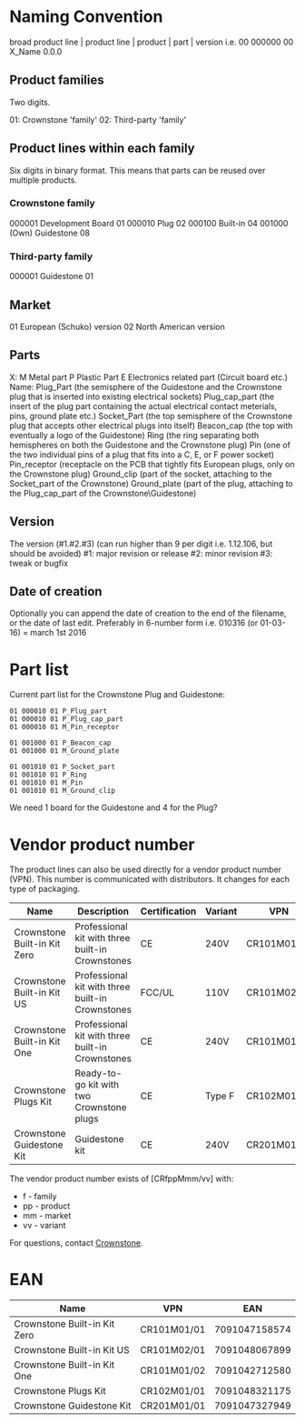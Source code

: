 # Naming Convention

broad product line | product line | product | part | version i.e. 00 000000 00 X_Name 0.0.0

## Product families

Two digits.

  01: Crownstone 'family'
  02: Third-party 'family'

## Product lines within each family

Six digits in binary format. This means that parts can be reused over multiple products.

### Crownstone family 

  000001 Development Board     01
  000010 Plug                  02
  000100 Built-in              04
  001000 (Own) Guidestone      08

### Third-party family

  000001 Guidestone            01

## Market

  01 European (Schuko) version
  02 North American version

## Parts

  X:
    M Metal part
    P Plastic Part
    E Electronics related part (Circuit board etc.)
  Name:
    Plug_Part (the semisphere of the Guidestone and the Crownstone plug that is inserted into existing electrical sockets)
    Plug_cap_part (the insert of the plug part containing the actual electrical contact meterials, pins, ground plate etc.)
    Socket_Part (the top semisphere of the Crownstone plug that accepts other electrical plugs into itself)
    Beacon_cap (the top with eventually a logo of the Guidestone)
    Ring (the ring separating both hemispheres on both the Guidestone and the Crownstone plug)
    Pin (one of the two individual pins of a plug that fits into a C, E, or F power socket)
    Pin_receptor (receptacle on the PCB that tightly fits European plugs, only on the Crownstone plug)
    Ground_clip (part of the socket, attaching to the Socket_part of the Crownstone)
    Ground_plate (part of the plug, attaching to the Plug_cap_part of the Crownstone\Guidestone)

## Version

The version (#1.#2.#3) (can run higher than 9 per digit i.e. 1.12.106, but should be avoided)
  #1: major revision or release
  #2: minor revision
  #3: tweak or bugfix

## Date of creation

Optionally you can append the date of creation to the end of the filename, or the date of last edit.
  Preferably in 6-number form i.e. 010316 (or 01-03-16) = march 1st 2016

# Part list

Current part list for the Crownstone Plug and Guidestone:

    01 000010 01 P_Plug_part
    01 000010 01 P_Plug_cap_part
    01 000010 01 M_Pin_receptor

    01 001000 01 P_Beacon_cap
    01 001000 01 M_Ground_plate

    01 001010 01 P_Socket_part
    01 001010 01 P_Ring
    01 001010 01 M_Pin
    01 001010 01 M_Ground_clip

We need 1 board for the Guidestone and 4 for the Plug?

# Vendor product number

The product lines can also be used directly for a vendor product number (VPN). This number is communicated with 
distributors. It changes for each type of packaging.

| Name                             | Description                                        | Certification | Variant   | VPN         |
| --                               | --                                                 | --            | --        | --          |
| Crownstone Built-in Kit Zero     | Professional kit with three built-in Crownstones   | CE            | 240V      | CR101M01/01 |
| Crownstone Built-in Kit US       | Professional kit with three built-in Crownstones   | FCC/UL        | 110V      | CR101M02/01 |
| Crownstone Built-in Kit One      | Professional kit with three built-in Crownstones   | CE            | 240V      | CR101M01/02 |
| Crownstone Plugs Kit             | Ready-to-go kit with two Crownstone plugs          | CE            | Type F    | CR102M01/01 |
| Crownstone Guidestone Kit        | Guidestone kit                                     | CE            | 240V      | CR201M01/01 |

The vendor product number exists of [CRfppMmm/vv] with:
  * f - family
  * pp - product
  * mm - market
  * vv - variant

For questions, contact [Crownstone](https://crownstone.rocks/team/).

# EAN

| Name                           | VPN         | EAN           |
| --                             | --          | --            |
| Crownstone Built-in Kit Zero   | CR101M01/01 | 7091047158574 |
| Crownstone Built-in Kit US     | CR101M02/01 | 7091048067899 | 
| Crownstone Built-in Kit One    | CR101M01/02 | 7091042712580 | 
| Crownstone Plugs Kit           | CR102M01/01 | 7091048321175 |
| Crownstone Guidestone Kit      | CR201M01/01 | 7091047327949 |

